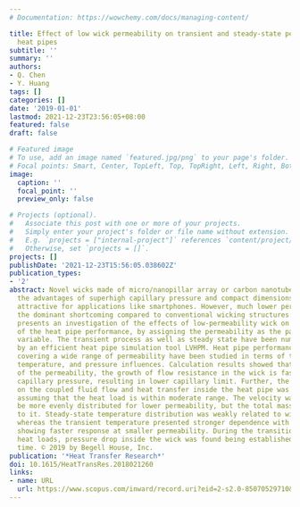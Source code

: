 ```yaml
---
# Documentation: https://wowchemy.com/docs/managing-content/

title: Effect of low wick permeability on transient and steady-state performance of
  heat pipes
subtitle: ''
summary: ''
authors:
- Q. Chen
- Y. Huang
tags: []
categories: []
date: '2019-01-01'
lastmod: 2021-12-23T23:56:05+08:00
featured: false
draft: false

# Featured image
# To use, add an image named `featured.jpg/png` to your page's folder.
# Focal points: Smart, Center, TopLeft, Top, TopRight, Left, Right, BottomLeft, Bottom, BottomRight.
image:
  caption: ''
  focal_point: ''
  preview_only: false

# Projects (optional).
#   Associate this post with one or more of your projects.
#   Simply enter your project's folder or file name without extension.
#   E.g. `projects = ["internal-project"]` references `content/project/deep-learning/index.md`.
#   Otherwise, set `projects = []`.
projects: []
publishDate: '2021-12-23T15:56:05.038602Z'
publication_types:
- '2'
abstract: Novel wicks made of micro/nanopillar array or carbon nanotube array have
  the advantages of superhigh capillary pressure and compact dimensions, which is
  attractive for applications like smartphones. However, much lower permeability becomes
  the dominant shortcoming compared to conventional wicking structures. This work
  presents an investigation of the effects of low-permeability wick on various aspects
  of the heat pipe performance, by assigning the permeability as the parametric control
  variable. The transient process as well as steady state have been numerically solved
  by an efficient heat pipe simulation tool LVHPM. Heat pipe performances with wicks
  covering a wide range of permeability have been studied in terms of the mass flow,
  temperature, and pressure influences. Calculation results showed that with decrease
  of the permeability, the growth of flow resistance in the wick is faster than the
  capillary pressure, resulting in lower capillary limit. Further, the effect of permeability
  on the coupled fluid flow and heat transfer inside the heat pipe was investigated,
  assuming that the heat load is within moderate range. The velocity was shown to
  be more evenly distributed for lower permeability, but the total mass flux was insensitive
  to it. Steady-state temperature distribution was weakly related to wick permeability,
  whereas the transient temperature presented stronger dependence with permeability,
  showing faster response at smaller permeability. During the transition of external
  heat loads, pressure drop inside the wick was found being established in a short
  time. © 2019 by Begell House, Inc.
publication: '*Heat Transfer Research*'
doi: 10.1615/HeatTransRes.2018021260
links:
- name: URL
  url: https://www.scopus.com/inward/record.uri?eid=2-s2.0-85070529710&doi=10.1615%2fHeatTransRes.2018021260&partnerID=40&md5=f9b858b5e4140602c467f7df774df0ff
---
```


